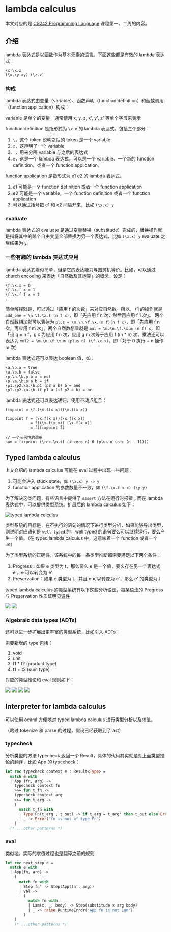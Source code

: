 # lambda calculus

本文对应的是 [CS242 Programming Language](https://cs242.stanford.edu) 课程第一、二周的内容。

## 介绍

lambda 表达式是以函数作为基本元素的语言。下面这些都是有效的 lambda 表达式：

```
\x.\x.x
(\x.\y.xy) (\z.z)
```

### 构成

lambda 表达式由变量（variable）、函数声明（function definition）和函数调用（function application）构成：

variable 是单个的变量，通常使用 x, y, z, x', y', z' 等单个字母来表示

function definition 是指形式为 `\x.e` 的 lambda 表达式，包括三个部分：

1. `\`，这个 token 说明之后的 token 是一个 variable
2. `x`，这声明了一个 variable
3. `.`，用来分隔 variable 与之后的表达式
4. `e`，这是一个 lambda 表达式，可以是一个 variable、一个新的 function definition，或者一个 function application。

function application 是指形式为 e1 e2 的 lambda 表达式。

1. e1 可能是一个 function definition 或者一个 function application
2. e2 可能是一个 variable，一个 function definition 或者一个 function application
3. 可以通过括号把 e1 和 e2 间隔开来，比如 `(\x.x) y`

### evaluate

lambda 表达式的 evaluate 是通过变量替换（substitude）完成的，替换操作就是指将其中的某个自由变量全部替换为另一个表达式，比如 `(\x.x) y` evaluate 之后结果为 `y`。

### 一些有趣的 lambda 表达式应用

lambda 表达式看似简单，但是它的表达能力与图灵机等价。比如，可以通过 church encoding 来表达「自然数及其运算」的概念。设定：

```
\f.\x.x = 0
\f.\x.f x = 1
\f.\x.f f x = 2
...
```

简单解释就是，可以通过「应用 f 的次数」来对应自然数。所以，+1 的操作就是 `add_one = \n.\f.\x.f (n f x)`，即「先应用 f n 次，然后再应用 f 1 次」。
两个自然数相加就可以表达为 `plus = \m.\n.\f.\x.(m f)(n f x)`，即「先应用 f n 次，再应用 f m 次」。两个自然数想乘就是 `mul = \m.\n.\f.\x.m (n f) x`，即「设 g = n f，g x 为应用 f n 次，应用 g m 次等于应用 f (m \* n) 次。乘法还可以表达为 `mul2 = \m.\n.\f.\x.m (plus n) (\f.\x.x)`，即「对于 0 执行 + n 操作 m 次）

lambda 表达式还可以表达 boolean 值，如：

```
\a.\b.a = true
\a.\b.b = false
\p.\a.\b.p b a = not
\p.\a.\b.p a b = if
\p1.\p2.\a.\b.p1 (p2 a b) b = and
\p1.\p2.\a.\b.if p1 a (if p2 a b) = or
```

lambda 表达式还可以表达递归，使用不动点组合：

`fixpoint = \f.(\x.f(x x))(\x.f(x x))`

```
fixpoint f = (\x.f(x x))(\x.f(x x))
           = f((\x.f(x x)) (\x.f(x x))
           = f(fixpoint f)

// 一个示例性的调用
sum = fixpoint (\rec.\n.if (iszero n) 0 (plus n (rec (n - 1))))
```

## Typed lambda calculus

上文介绍的 lambda calculus 可能在 eval 过程中出现一些问题：

1. 可能会进入 stuck state，如 `(\x.x) y -> y`
2. function application 的参数数量不一致，如 `(\f.\x.f x x) (\y.y)`

为了解决这类问题，有些语言中提供了 `assert` 方法在运行时报错；而在 lambda 表达式中，可以提供类型系统。扩展后的 lambda calculus 如下：

![typed lambda calculus](./typed_lambda_calculus.png)

类型系统的目标是，在不执行的语句的情况下进行类型分析，如果能够导出类型，则说明对应语句是 `well typed` 的。well typed 的语句要么可以继续运行，要么产生一个值。（在 typed lambda calculus 中，这意味着一个 function 或者一个 int）

为了类型系统的正确性，该系统中的每一条类型推断都需要满足以下两个条件：

1. Progress：如果 e 类型为 t，那么要么 e 是一个值，要么存在另一个表达式 e'，e 可以转变为 e'
2. Preservation：如果 e 类型为 t，并且 e 可以转变为 e'，那么 e' 的类型为 t

typed lambda calculus 的类型系统有以下这些分析语法，每条语法的 Progress 与 Preservation 性质证明见[课件](https://cs242.stanford.edu/lectures/02-1-type-systems.html)

![](./type_sematic_1.png)
![](./type_sematic_2.png)

### Algebraic data types (ADTs)

还可以进一步扩展出更丰富的类型系统，比如引入 ADTs：

需要新增的 type 包括：

1. void
2. unit
3. t1 \* t2 (product type)
4. t1 + t2 (sum type)

对应的类型推论和 eval 规则如下：

![](./type_sematic_3.png)
![](./type_sematic_4.png)
![](./type_sematic_5.png)
![](./type_sematic_6.png)

## Interpreter for lambda calculus

可以使用 ocaml 方便地对 typed lambda calculus 进行类型分析以及求值。

（略过 tokenize 和 parse 的过程，假设已经获取到了 ast）

### typecheck

分析类型的方法 typecheck 返回一个 Result<Type>，具体的代码其实就是对上面类型推论的翻译，比如 App 的 typecheck：

```ml
let rec typecheck context e : Result<Type> =
  match e with
  | App (fn, arg) ->
    typecheck context fn
    >>= fun t_fn ->
    typecheck context arg
    >>= fun t_arg ->
    (
      match t_fn with
      | Type.Fn(t_arg', t_out) -> if t_arg = t_arg' then t_out else Error("arg type doesnt match")
      | _ -> Error("fn is not of type Fn")
    )
  (* ...other patterns *)
```

### eval

类似地，实际的求值过程也是翻译之前的规则

```ml
let rec next_step e =
  match e with
  | App(fn, arg) ->
    (
      match fn with
      | Step fn' -> Step(App(fn', arg))
      | Val ->
        (
          match fn with
          | Lam(x, _, body) -> Step(substitude x arg body)
          | _ -> raise RuntimeError("App fn is not Lam")
        )
    )
    (* ...other patterns *)
```

